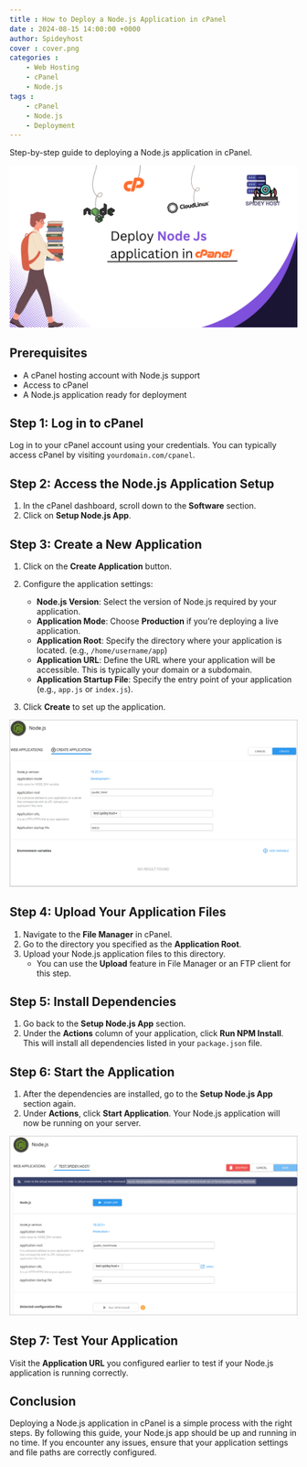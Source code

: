 ```yaml
---
title : How to Deploy a Node.js Application in cPanel 
date : 2024-08-15 14:00:00 +0000
author: Spideyhost
cover : cover.png
categories :
    - Web Hosting
    - cPanel
    - Node.js
tags :
    - cPanel
    - Node.js
    - Deployment
---  
```



Step-by-step guide to deploying a Node.js application in cPanel.
<!--more-->
![Cover image](cover.png)


## Prerequisites

- A cPanel hosting account with Node.js support
- Access to cPanel
- A Node.js application ready for deployment

## Step 1: Log in to cPanel

Log in to your cPanel account using your credentials. You can typically access cPanel by visiting `yourdomain.com/cpanel`.

## Step 2: Access the Node.js Application Setup

1. In the cPanel dashboard, scroll down to the **Software** section.
2. Click on **Setup Node.js App**.

## Step 3: Create a New Application

1. Click on the **Create Application** button.
2. Configure the application settings:
   - **Node.js Version**: Select the version of Node.js required by your application.
   - **Application Mode**: Choose **Production** if you’re deploying a live application.
   - **Application Root**: Specify the directory where your application is located. (e.g., `/home/username/app`)
   - **Application URL**: Define the URL where your application will be accessible. This is typically your domain or a subdomain.
   - **Application Startup File**: Specify the entry point of your application (e.g., `app.js` or `index.js`).

3. Click **Create** to set up the application.

![Node.Js setup](node.png)

## Step 4: Upload Your Application Files

1. Navigate to the **File Manager** in cPanel.
2. Go to the directory you specified as the **Application Root**.
3. Upload your Node.js application files to this directory.
   - You can use the **Upload** feature in File Manager or an FTP client for this step.

## Step 5: Install Dependencies

1. Go back to the **Setup Node.js App** section.
2. Under the **Actions** column of your application, click **Run NPM Install**. This will install all dependencies listed in your `package.json` file.

## Step 6: Start the Application

1. After the dependencies are installed, go to the **Setup Node.js App** section again.
2. Under **Actions**, click **Start Application**. Your Node.js application will now be running on your server.

![Start Nodejs](start.png)
## Step 7: Test Your Application

Visit the **Application URL** you configured earlier to test if your Node.js application is running correctly.

## Conclusion

Deploying a Node.js application in cPanel is a simple process with the right steps. By following this guide, your Node.js app should be up and running in no time. If you encounter any issues, ensure that your application settings and file paths are correctly configured.

